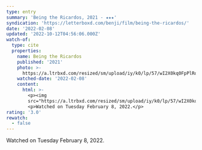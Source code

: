 ```yaml
---
type: entry
summary: 'Being the Ricardos, 2021 - ★★★'
syndication: 'https://letterboxd.com/benji/film/being-the-ricardos/'
date: '2022-02-08'
updated: '2022-10-12T04:56:06.000Z'
watch-of:
  type: cite
  properties:
    name: Being the Ricardos
    published: '2021'
    photo: >-
      https://a.ltrbxd.com/resized/sm/upload/iy/k0/lp/57/wI2X0kq0FpPlRoWaHJxx1fwIWZi-0-600-0-900-crop.jpg?v=7b256a3b86
    watched-date: '2022-02-08'
    content:
      html: >-
        <p><img
        src="https://a.ltrbxd.com/resized/sm/upload/iy/k0/lp/57/wI2X0kq0FpPlRoWaHJxx1fwIWZi-0-600-0-900-crop.jpg?v=7b256a3b86"/></p>
        <p>Watched on Tuesday February 8, 2022.</p>
rating: '3.0'
rewatch:
  - false
---
```

Watched on Tuesday February 8, 2022.
